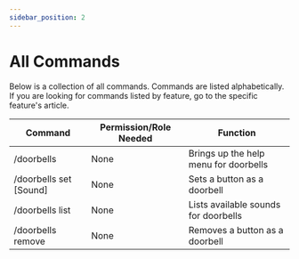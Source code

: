 ```yaml
---
sidebar_position: 2
---
```


# All Commands

Below is a collection of all commands. Commands are listed alphabetically. If you are looking for commands listed by feature, go to the specific feature's article.

| Command                | Permission/Role Needed | Function                              |
|------------------------|------------------------|---------------------------------------|
| /doorbells             | None                   | Brings up the help menu for doorbells |
| /doorbells set [Sound] | None                   | Sets a button as a doorbell           |
| /doorbells list        | None                   | Lists available sounds for doorbells  |
| /doorbells remove      | None                   | Removes a button as a doorbell        |